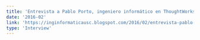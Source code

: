 ```yaml
---
title: 'Entrevista a Pablo Porto, ingeniero informático en ThoughtWorks'
date: '2016-02'
link: 'https://inginformaticausc.blogspot.com/2016/02/entrevista-pablo-porto-ingeniero.html'
type: 'Interview'
---
```

